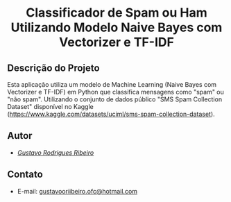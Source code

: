 <h1 align="center"> Classificador de Spam ou Ham Utilizando Modelo Naive Bayes com Vectorizer e TF-IDF </h1>

## Descrição do Projeto
Esta aplicação utiliza um modelo de Machine Learning (Naive Bayes com Vectorizer e TF-IDF) em Python que classifica mensagens como "spam" ou "não spam". Utilizando o conjunto de dados público "SMS Spam Collection Dataset" disponível no Kaggle (https://www.kaggle.com/datasets/uciml/sms-spam-collection-dataset).

## Autor
- [*Gustavo Rodrigues Ribeiro*](https://github.com/GustavooRibas)

## Contato
- E-mail: gustavooriibeiro.ofc@hotmail.com
